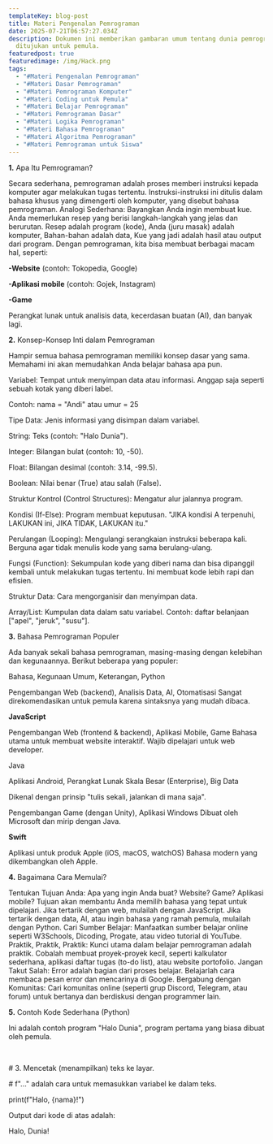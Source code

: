 ```yaml
---
templateKey: blog-post
title: Materi Pengenalan Pemrograman
date: 2025-07-21T06:57:27.034Z
description: Dokumen ini memberikan gambaran umum tentang dunia pemrograman yang
  ditujukan untuk pemula.
featuredpost: true
featuredimage: /img/Hack.png
tags:
  - "#Materi Pengenalan Pemrograman"
  - "#Materi Dasar Pemrograman"
  - "#Materi Pemrograman Komputer"
  - "#Materi Coding untuk Pemula"
  - "#Materi Belajar Pemrograman"
  - "#Materi Pemrograman Dasar"
  - "#Materi Logika Pemrograman"
  - "#Materi Bahasa Pemrograman"
  - "#Materi Algoritma Pemrograman"
  - "#Materi Pemrograman untuk Siswa"
---
```

**1.** Apa Itu Pemrograman?

Secara sederhana, pemrograman adalah proses memberi instruksi kepada komputer agar melakukan tugas tertentu. Instruksi-instruksi ini ditulis dalam bahasa khusus yang dimengerti oleh komputer, yang disebut bahasa pemrograman. Analogi Sederhana: Bayangkan Anda ingin membuat kue. Anda memerlukan resep yang berisi langkah-langkah yang jelas dan berurutan. Resep adalah program (kode), Anda (juru masak) adalah komputer, Bahan-bahan adalah data, Kue yang jadi adalah hasil atau output dari program. Dengan pemrograman, kita bisa membuat berbagai macam hal, seperti:

**\-Website** (contoh: Tokopedia, Google)

**\-Aplikasi mobile** (contoh: Gojek, Instagram)

**\-Game** 

Perangkat lunak untuk analisis data, kecerdasan buatan (AI), dan banyak lagi.

**2.** Konsep-Konsep Inti dalam Pemrograman

Hampir semua bahasa pemrograman memiliki konsep dasar yang sama. Memahami ini akan memudahkan Anda belajar bahasa apa pun.

Variabel: Tempat untuk menyimpan data atau informasi. Anggap saja seperti sebuah kotak yang diberi label.

Contoh: nama = "Andi" atau umur = 25

Tipe Data: Jenis informasi yang disimpan dalam variabel.

String: Teks (contoh: "Halo Dunia").

Integer: Bilangan bulat (contoh: 10, -50).

Float: Bilangan desimal (contoh: 3.14, -99.5).

Boolean: Nilai benar (True) atau salah (False).

Struktur Kontrol (Control Structures): Mengatur alur jalannya program.

Kondisi (If-Else): Program membuat keputusan. "JIKA kondisi A terpenuhi, LAKUKAN ini, JIKA TIDAK, LAKUKAN itu."

Perulangan (Looping): Mengulangi serangkaian instruksi beberapa kali. Berguna agar tidak menulis kode yang sama berulang-ulang.

Fungsi (Function): Sekumpulan kode yang diberi nama dan bisa dipanggil kembali untuk melakukan tugas tertentu. Ini membuat kode lebih rapi dan efisien.

Struktur Data: Cara mengorganisir dan menyimpan data.

Array/List: Kumpulan data dalam satu variabel. Contoh: daftar belanjaan \["apel", "jeruk", "susu"].

**3.** Bahasa Pemrograman Populer

Ada banyak sekali bahasa pemrograman, masing-masing dengan kelebihan dan kegunaannya. Berikut beberapa yang populer:

Bahasa, Kegunaan Umum, Keterangan, Python

Pengembangan Web (backend), Analisis Data, AI, Otomatisasi Sangat direkomendasikan untuk pemula karena sintaksnya yang mudah dibaca.

**JavaScript**

Pengembangan Web (frontend & backend), Aplikasi Mobile, Game Bahasa utama untuk membuat website interaktif. Wajib dipelajari untuk web developer.

Java

Aplikasi Android, Perangkat Lunak Skala Besar (Enterprise), Big Data

Dikenal dengan prinsip "tulis sekali, jalankan di mana saja".

Pengembangan Game (dengan Unity), Aplikasi Windows Dibuat oleh Microsoft dan mirip dengan Java.

**Swift**

Aplikasi untuk produk Apple (iOS, macOS, watchOS) Bahasa modern yang dikembangkan oleh Apple.

**4.** Bagaimana Cara Memulai?

Tentukan Tujuan Anda: Apa yang ingin Anda buat? Website? Game? Aplikasi mobile? Tujuan akan membantu Anda memilih bahasa yang tepat untuk dipelajari. Jika tertarik dengan web, mulailah dengan JavaScript. Jika tertarik dengan data, AI, atau ingin bahasa yang ramah pemula, mulailah dengan Python. Cari Sumber Belajar: Manfaatkan sumber belajar online seperti W3Schools, Dicoding, Progate, atau video tutorial di YouTube. Praktik, Praktik, Praktik: Kunci utama dalam belajar pemrograman adalah praktik. Cobalah membuat proyek-proyek kecil, seperti kalkulator sederhana, aplikasi daftar tugas (to-do list), atau website portofolio. Jangan Takut Salah: Error adalah bagian dari proses belajar. Belajarlah cara membaca pesan error dan mencarinya di Google. Bergabung dengan Komunitas: Cari komunitas online (seperti grup Discord, Telegram, atau forum) untuk bertanya dan berdiskusi dengan programmer lain.

**5.** Contoh Kode Sederhana (Python)

Ini adalah contoh program "Halo Dunia", program pertama yang biasa dibuat oleh pemula.

﻿

\# 3. Mencetak (menampilkan) teks ke layar.

\#    f"..." adalah cara untuk memasukkan variabel ke dalam teks.

print(f"Halo, {nama}!")



Output dari kode di atas adalah:



Halo, Dunia!